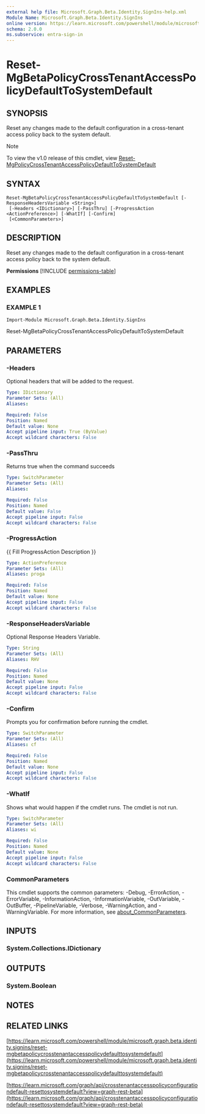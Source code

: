 ```yaml
---
external help file: Microsoft.Graph.Beta.Identity.SignIns-help.xml
Module Name: Microsoft.Graph.Beta.Identity.SignIns
online version: https://learn.microsoft.com/powershell/module/microsoft.graph.beta.identity.signins/reset-mgbetapolicycrosstenantaccesspolicydefaulttosystemdefault
schema: 2.0.0
ms.subservice: entra-sign-in
---
```


# Reset-MgBetaPolicyCrossTenantAccessPolicyDefaultToSystemDefault

## SYNOPSIS
Reset any changes made to the default configuration in a cross-tenant access policy back to the system default.

> [!NOTE]
> To view the v1.0 release of this cmdlet, view [Reset-MgPolicyCrossTenantAccessPolicyDefaultToSystemDefault](/powershell/module/Microsoft.Graph.Identity.SignIns/Reset-MgPolicyCrossTenantAccessPolicyDefaultToSystemDefault?view=graph-powershell-1.0)

## SYNTAX

```
Reset-MgBetaPolicyCrossTenantAccessPolicyDefaultToSystemDefault [-ResponseHeadersVariable <String>]
 [-Headers <IDictionary>] [-PassThru] [-ProgressAction <ActionPreference>] [-WhatIf] [-Confirm]
 [<CommonParameters>]
```

## DESCRIPTION
Reset any changes made to the default configuration in a cross-tenant access policy back to the system default.

**Permissions**
[!INCLUDE [permissions-table](~/../graphref/api-reference/beta/includes/permissions/crosstenantaccesspolicyconfigurationdefault-resettosystemdefault-permissions.md)]

## EXAMPLES

### EXAMPLE 1
```
Import-Module Microsoft.Graph.Beta.Identity.SignIns
```

Reset-MgBetaPolicyCrossTenantAccessPolicyDefaultToSystemDefault

## PARAMETERS

### -Headers
Optional headers that will be added to the request.

```yaml
Type: IDictionary
Parameter Sets: (All)
Aliases:

Required: False
Position: Named
Default value: None
Accept pipeline input: True (ByValue)
Accept wildcard characters: False
```

### -PassThru
Returns true when the command succeeds

```yaml
Type: SwitchParameter
Parameter Sets: (All)
Aliases:

Required: False
Position: Named
Default value: False
Accept pipeline input: False
Accept wildcard characters: False
```

### -ProgressAction
{{ Fill ProgressAction Description }}

```yaml
Type: ActionPreference
Parameter Sets: (All)
Aliases: proga

Required: False
Position: Named
Default value: None
Accept pipeline input: False
Accept wildcard characters: False
```

### -ResponseHeadersVariable
Optional Response Headers Variable.

```yaml
Type: String
Parameter Sets: (All)
Aliases: RHV

Required: False
Position: Named
Default value: None
Accept pipeline input: False
Accept wildcard characters: False
```

### -Confirm
Prompts you for confirmation before running the cmdlet.

```yaml
Type: SwitchParameter
Parameter Sets: (All)
Aliases: cf

Required: False
Position: Named
Default value: None
Accept pipeline input: False
Accept wildcard characters: False
```

### -WhatIf
Shows what would happen if the cmdlet runs.
The cmdlet is not run.

```yaml
Type: SwitchParameter
Parameter Sets: (All)
Aliases: wi

Required: False
Position: Named
Default value: None
Accept pipeline input: False
Accept wildcard characters: False
```

### CommonParameters
This cmdlet supports the common parameters: -Debug, -ErrorAction, -ErrorVariable, -InformationAction, -InformationVariable, -OutVariable, -OutBuffer, -PipelineVariable, -Verbose, -WarningAction, and -WarningVariable. For more information, see [about_CommonParameters](http://go.microsoft.com/fwlink/?LinkID=113216).

## INPUTS

### System.Collections.IDictionary
## OUTPUTS

### System.Boolean
## NOTES

## RELATED LINKS

[https://learn.microsoft.com/powershell/module/microsoft.graph.beta.identity.signins/reset-mgbetapolicycrosstenantaccesspolicydefaulttosystemdefault](https://learn.microsoft.com/powershell/module/microsoft.graph.beta.identity.signins/reset-mgbetapolicycrosstenantaccesspolicydefaulttosystemdefault)

[https://learn.microsoft.com/graph/api/crosstenantaccesspolicyconfigurationdefault-resettosystemdefault?view=graph-rest-beta](https://learn.microsoft.com/graph/api/crosstenantaccesspolicyconfigurationdefault-resettosystemdefault?view=graph-rest-beta)




